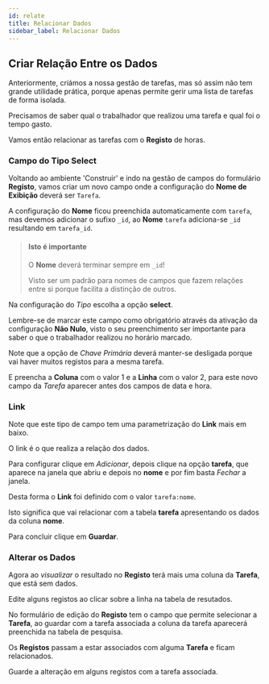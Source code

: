 ```yaml
---
id: relate
title: Relacionar Dados
sidebar_label: Relacionar Dados
---
```


## Criar Relação Entre os Dados 

Anteriormente, criámos a nossa gestão de tarefas, mas só assim não tem grande utilidade prática, porque apenas permite gerir uma lista de tarefas de forma isolada.

Precisamos de saber qual o trabalhador que realizou uma tarefa e qual foi o tempo gasto.

Vamos então relacionar as tarefas com o **Registo** de horas.

### Campo do Tipo Select

Voltando ao ambiente 'Construir' e indo na gestão de campos do formulário **Registo**, vamos criar um novo campo onde a configuração do **Nome de Exibição** deverá ser `Tarefa`.

A configuração do **Nome** ficou preenchida automaticamente com `tarefa`, mas devemos adicionar o sufixo `_id`, ao **Nome** `tarefa` adiciona-se `_id` resultando em `tarefa_id`.

> #### Isto é importante
> O **Nome** deverá terminar sempre em `_id`!
>
> Visto ser um padrão para nomes de campos que fazem relações entre si porque facilita a distinção de outros.

Na configuração do _Tipo_ escolha a opção **select**.

Lembre-se de marcar este campo como obrigatório através da ativação da configuração **Não Nulo**, visto o seu preenchimento ser importante para saber o que o trabalhador realizou no horário marcado.

Note que a opção de _Chave Primária_ deverá manter-se desligada porque vai haver muitos registos para a mesma tarefa.

E preencha a **Coluna** com o valor 1 e a **Linha** com o valor 2, para este novo campo da _Tarefa_ aparecer antes dos campos de data e hora.

### Link

Note que este tipo de campo tem uma parametrização do **Link** mais em baixo.

O link é o que realiza a relação dos dados.

Para configurar clique em _Adicionar_, depois clique na opção **tarefa**, que aparece na janela que abriu e depois no **nome** e por fim basta _Fechar_ a janela.

Desta forma o **Link** foi definido com o valor `tarefa:nome`.

Isto significa que vai relacionar com a tabela **tarefa** apresentando os dados da coluna **nome**.

Para concluir clique em **Guardar**.

### Alterar os Dados

Agora ao _visualizar_ o resultado no **Registo** terá mais uma coluna da **Tarefa**, que está sem dados.

Edite alguns registos ao clicar sobre a linha na tabela de resutados.

No formulário de edição do **Registo** tem o campo que permite selecionar a **Tarefa**, ao guardar com a tarefa associada a coluna da tarefa aparecerá preenchida na tabela de pesquisa.

Os **Registos** passam a estar associados com alguma **Tarefa** e ficam relacionados.

Guarde a alteração em alguns registos com a tarefa associada.
